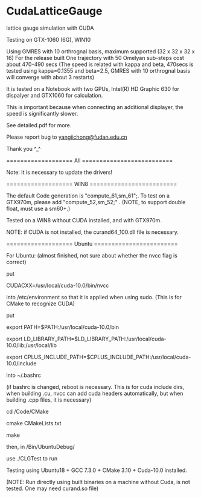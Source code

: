# CudaLatticeGauge

lattice gauge simulation with CUDA

Testing on GTX-1060 (6G), WIN10

Using GMRES with 10 orthrognal basis, maximum supported (32 x 32 x 32 x 16)
For the release built
One trajectory with 50 Omelyan sub-steps cost about 470-490 secs
(The speed is related with kappa and beta, 470secs is tested using kappa=0.1355 and beta=2.5, 
GMRES with 10 orthrognal basis will converge with about 3 restarts)

It is tested on a Notebook with two GPUs, Intel(R) HD Graphic 630 for dispalyer and GTX1060 for calculation.

This is important because when connecting an additional displayer, the speed is significantly slower.

See detailed.pdf for more.

Please report bug to yangjichong@fudan.edu.cn

Thank you ^_^

=================== All ==========================

Note: It is necessary to update the drivers!

=================== WIN8 =========================

The default Code generation is "compute_61,sm_61";. To test on a GTX970m, please add "compute_52,sm_52;" . (NOTE, to support double float, must use a sm60+.)

Tested on a WIN8 without CUDA installed, and with GTX970m.

NOTE: if CUDA is not installed, the curand64_100.dll file is necessary.

=================== Ubuntu ========================

For Ubuntu: (almost finished, not sure about whether the nvcc flag is correct)

put

CUDACXX=/usr/local/cuda-10.0/bin/nvcc

into /etc/environment so that it is applied when using sudo. (This is for CMake to recognize CUDA)

put

export PATH=$PATH:/usr/local/cuda-10.0/bin

export LD_LIBRARY_PATH=$LD_LIBRARY_PATH:/usr/local/cuda-10.0/lib:/usr/local/lib

export CPLUS_INCLUDE_PATH=$CPLUS_INCLUDE_PATH:/usr/local/cuda-10.0/include

into ~/.bashrc

(if bashrc is changed, reboot is necessary. This is for cuda include dirs, when building .cu, nvcc can add cuda headers automatically, but when building .cpp files, it is necessary)

cd /Code/CMake

cmake CMakeLists.txt

make

then, in /Bin/UbuntuDebug/

use ./CLGTest to run

Testing using Ubuntu18 + GCC 7.3.0 + CMake 3.10 + Cuda-10.0 installed.

(NOTE: Run directly using built binaries on a machine without Cuda, is not tested. One may need curand.so file)

